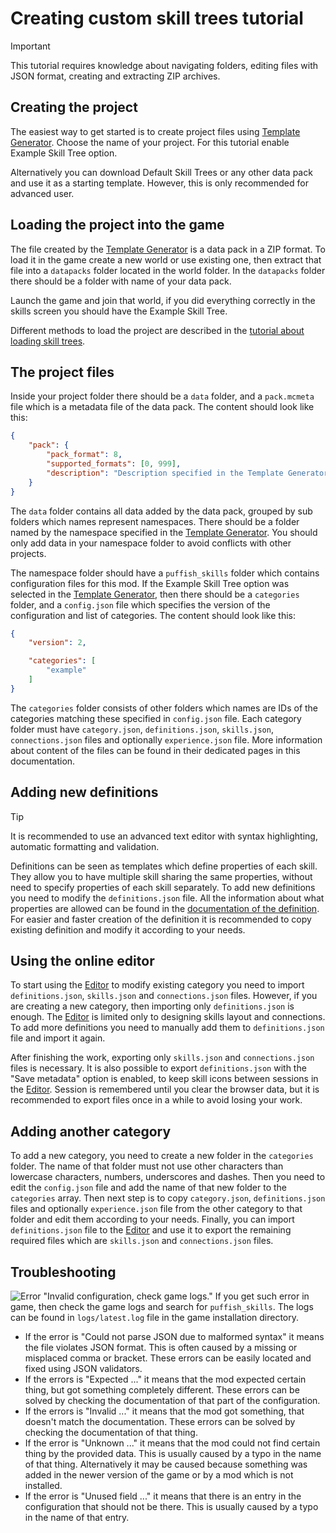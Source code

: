 # Creating custom skill trees tutorial

> [!IMPORTANT]
> This tutorial requires knowledge about navigating folders, editing files with JSON format, creating and extracting ZIP archives.

## Creating the project

The easiest way to get started is to create project files using [Template Generator]. Choose the name of your project. For this tutorial enable Example Skill Tree option.

Alternatively you can download Default Skill Trees or any other data pack and use it as a starting template. However, this is only recommended for advanced user.

## Loading the project into the game

The file created by the [Template Generator] is a data pack in a ZIP format. To load it in the game create a new world or use existing one, then extract that file into a `datapacks` folder located in the world folder. In the `datapacks` folder there should be a folder with name of your data pack.

Launch the game and join that world, if you did everything correctly in the skills screen you should have the Example Skill Tree.

Different methods to load the project are described in the [tutorial about loading skill trees](/creators/tutorials/loading-skill-trees).

## The project files

Inside your project folder there should be a `data` folder, and a `pack.mcmeta` file which is a metadata file of the data pack. The content should look like this:
```json
{
	"pack": {
		"pack_format": 8,
		"supported_formats": [0, 999],
		"description": "Description specified in the Template Generator."
	}
}
```

The `data` folder contains all data added by the data pack, grouped by sub folders which names represent namespaces. There should be a folder named by the namespace specified in the [Template Generator]. You should only add data in your namespace folder to avoid conflicts with other projects.

The namespace folder should have a `puffish_skills` folder which contains configuration files for this mod. If the Example Skill Tree option was selected in the [Template Generator](https://puffish.net/skillsmod/docs/creators/template-generator), then there should be a `categories` folder, and a `config.json` file which specifies the version of the configuration and list of categories. The content should look like this:
```json
{
	"version": 2,

	"categories": [
		"example"
	]
}
```

The `categories` folder consists of other folders which names are IDs of the categories matching these specified in `config.json` file. Each category folder must have `category.json`, `definitions.json`, `skills.json`, `connections.json` files and optionally `experience.json` file. More information about content of the files can be found in their dedicated pages in this documentation.

## Adding new definitions

> [!TIP]
> It is recommended to use an advanced text editor with syntax highlighting, automatic formatting and validation.

Definitions can be seen as templates which define properties of each skill. They allow you to have multiple skill sharing the same properties, without need to specify properties of each skill separately. To add new definitions you need to modify the `definitions.json` file. All the information about what properties are allowed can be found in the [documentation of the definition](https://puffish.net/skillsmod/docs/creators/configuration/definitions). For easier and faster creation of the definition it is recommended to copy existing definition and modify it according to your needs.

## Using the online editor

To start using the [Editor] to modify existing category you need to import `definitions.json`, `skills.json` and `connections.json` files. However, if you are creating a new category, then importing only `definitions.json` is enough. The [Editor] is limited only to designing skills layout and connections. To add more definitions you need to manually add them to `definitions.json` file and import it again.

After finishing the work, exporting only `skills.json` and `connections.json` files is necessary. It is also possible to export `definitions.json` with the "Save metadata" option is enabled, to keep skill icons between sessions in the [Editor]. Session is remembered until you clear the browser data, but it is recommended to export files once in a while to avoid losing your work.

## Adding another category

To add a new category, you need to create a new folder in the `categories` folder. The name of that folder must not use other characters than lowercase characters, numbers, underscores and dashes. Then you need to edit the `config.json` file and add the name of that new folder to the `categories` array. Then next step is to copy `category.json`, `definitions.json` files and optionally `experience.json` file from the other category to that folder and edit them according to your needs. Finally, you can import `definitions.json` file to the [Editor] and use it to export the remaining required files which are `skills.json` and `connections.json` files.

## Troubleshooting

![Error "Invalid configuration, check game logs."](/errors/invalid-config.png)
If you get such error in game, then check the game logs and search for `puffish_skills`. The logs can be found in `logs/latest.log` file in the game installation directory.

- If the error is "Could not parse JSON due to malformed syntax" it means the file violates JSON format. This is often caused by a missing or misplaced comma or bracket. These errors can be easily located and fixed using JSON validators.
- If the errors is "Expected ..." it means that the mod expected certain thing, but got something completely different. These errors can be solved by checking the documentation of that part of the configuration.
- If the errors is "Invalid ..." it means that the mod got something, that doesn't match the documentation. These errors can be solved by checking the documentation of that thing.
- If the error is "Unknown ..." it means that the mod could not find certain thing by the provided data. This is usually caused by a typo in the name of that thing. Alternatively it may be caused because something was added in the newer version of the game or by a mod which is not installed.
- If the error is "Unused field ..." it means that there is an entry in the configuration that should not be there. This is usually caused by a typo in the name of that entry.

[Template Generator]: /creators/template-generator
[Editor]: /creators/editor